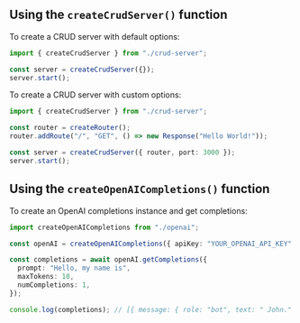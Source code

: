 ## Using the `createCrudServer()` function

To create a CRUD server with default options:

```typescript
import { createCrudServer } from "./crud-server";

const server = createCrudServer({});
server.start();
```

To create a CRUD server with custom options:

```typescript
import { createCrudServer } from "./crud-server";

const router = createRouter();
router.addRoute("/", "GET", () => new Response("Hello World!"));

const server = createCrudServer({ router, port: 3000 });
server.start();
```

## Using the `createOpenAICompletions()` function

To create an OpenAI completions instance and get completions:

```typescript
import createOpenAICompletions from "./openai";

const openAI = createOpenAICompletions({ apiKey: "YOUR_OPENAI_API_KEY" });

const completions = await openAI.getCompletions({
  prompt: "Hello, my name is",
  maxTokens: 10,
  numCompletions: 1,
});

console.log(completions); // [{ message: { role: "bot", text: " John." }, index: 0, finish_reason: "stop" }]
```